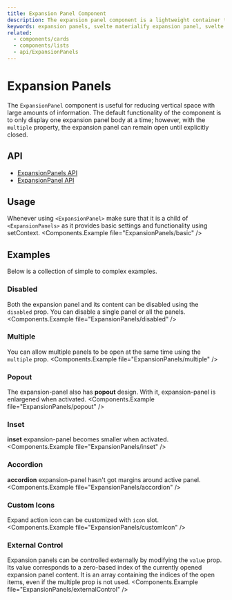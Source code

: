 ```yaml
---
title: Expansion Panel Component
description: The expansion panel component is a lightweight container that hides information behind expandable and contractable containers.
keywords: expansion panels, svelte materialify expansion panel, svelte expansion panel component
related:
  - components/cards
  - components/lists
  - api/ExpansionPanels
---
```


# Expansion Panels

The `ExpansionPanel` component is useful for reducing vertical space with large amounts of information. The default functionality of the component is to only display one expansion panel body at a time; however, with the `multiple` property, the expansion panel can remain open until explicitly closed.

## API

- [ExpansionPanels API](/api/ExpansionPanels/)
- [ExpansionPanel API](/api/ExpansionPanel/)

## Usage

Whenever using `<ExpansionPanel>` make sure that it is a child of `<ExpansionPanels>` as it provides basic settings and functionality using setContext. <Components.Example file="ExpansionPanels/basic" />

## Examples

Below is a collection of simple to complex examples.

### Disabled

Both the expansion panel and its content can be disabled using the `disabled` prop. You can disable a single panel or all the panels. <Components.Example file="ExpansionPanels/disabled" />

### Multiple

You can allow multiple panels to be open at the same time using the `multiple` prop. <Components.Example file="ExpansionPanels/multiple" />

### Popout

The expansion-panel also has **popout** design. With it, expansion-panel is enlargened when activated. <Components.Example file="ExpansionPanels/popout" />

### Inset

**inset** expansion-panel becomes smaller when activated. <Components.Example file="ExpansionPanels/inset" />

### Accordion

**accordion** expansion-panel hasn't got margins around active panel. <Components.Example file="ExpansionPanels/accordion" />

### Custom Icons

Expand action icon can be customized with `icon` slot. <Components.Example file="ExpansionPanels/customIcon" />

### External Control

Expansion panels can be controlled externally by modifying the `value` prop. Its value corresponds to a zero-based index of the currently opened expansion panel content. It is an array containing the indices of the open items, even if the multiple prop is not used. <Components.Example file="ExpansionPanels/externalControl" />
